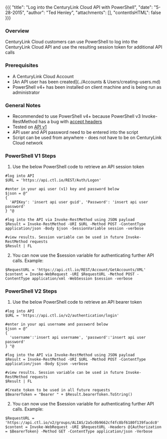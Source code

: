 {{{
  "title": "Log into the CenturyLink Cloud API with PowerShell",
  "date": "5-28-2015",
  "author": "Ted Henley",
  "attachments": [],
  "contentIsHTML": false
}}}

### Overview

CenturyLink Cloud customers can use PowerShell to log into the CenturyLink Cloud API and use the resulting session token for additional API calls

### Prerequisites

* A CenturyLink Cloud Account
* [An API user has been created](../Accounts & Users/creating-users.md)
* PowerShell v4+ has been installed on client machine and is being run as administrator

### General Notes

* Recommended to use PowerShell v4+ because PowerShell v3 Invoke-RestMethod has a bug with [accept headers](https://connect.microsoft.com/PowerShell/feedback/details/757249/invoke-restmethod-accept-header)
* Tested on [API v1](https://www.centurylinkcloud.com/api-docs/v1/#authentication-logon)
* API user and API password need to be entered into the script
* Script can be used from anywhere - does not have to be on CenturyLink Cloud network

### PowerShell V1 Steps

1. Use the below PowerShell code to retrieve an API session token

  ```
  #log into API
  $URL = 'https://api.ctl.io/REST/Auth/Logon'

  #enter in your api user (v1) key and password below
  $json = @"
  {
    'APIKey': 'insert api user guid', 'Password': 'insert api user password'
  } "@

  #log into the API via Invoke-RestMethod using JSON payload
  $Result = Invoke-RestMethod -URI $URL -Method POST -ContentType application/json -Body $json -SessionVariable session -verbose

  #view results. Session variable can be used in future Invoke-RestMethod requests
  $Result | FL
  ```

2. You can now use the $session variable for authenticating further API calls.  Example:

  ```
  $RequestURL = 'https://api.ctl.io/REST/Account/GetAccounts/XML'
  $content = Invoke-WebRequest -URI $RequestURL -Method POST -ContentType application/xml -WebSession $session -verbose
  ```

### PowerShell V2 Steps
1. Use the below PowerShell code to retrieve an API bearer token

  ```
  #log into API
  $URL = 'https://api.ctl.io/v2/authentication/login'

  #enter in your api username and password below
  $json = @"
  {
    'username':'insert api username', 'password':'insert api user password'
  } "@

  #log into the API via Invoke-RestMethod using JSON payload
  $Result = Invoke-RestMethod -URI $URL -Method POST -ContentType application/json -Body $json -verbose

  #view results. Session variable can be used in future Invoke-RestMethod requests
  $Result | FL

  #Create token to be used in all future requests
  $BearerToken = "Bearer " + $Result.bearerToken.ToString()
  ```

2. You can now use the $session variable for authenticating further API calls.  Example:

  ```
  $RequestURL = 'https://api.ctl.io/v2/groups/ALIAS/2a5c0b9662cf4fc8bf6180f139facdc0'
  $content = Invoke-WebRequest -URI $RequestURL -Headers @{Authorization = $BearerToken} -Method GET -ContentType application/json -Verbose
  ```

